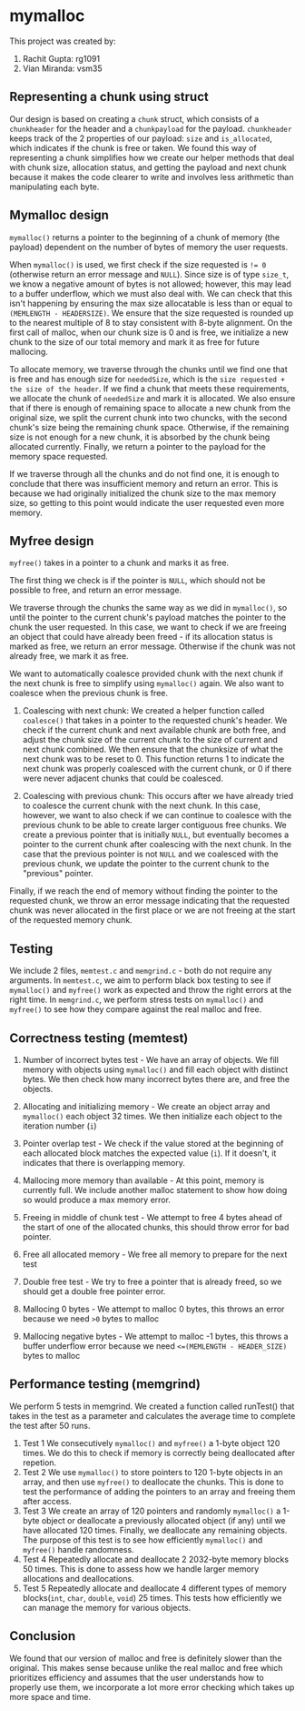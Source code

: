 # mymalloc

This project was created by:

1. Rachit Gupta: rg1091
2. Vian Miranda: vsm35

## Representing a chunk using struct

Our design is based on creating a `chunk` struct, which consists of a `chunkheader` for the header and a `chunkpayload` for the payload. `chunkheader` keeps track of the 2 properties of our payload: `size` and `is_allocated`, which indicates if the chunk is free or taken. We found this way of representing a chunk simplifies how we create our helper methods that deal with chunk size, allocation status, and getting the payload and next chunk because it makes the code clearer to write and involves less arithmetic than manipulating each byte.

## Mymalloc design

`mymalloc()` returns a pointer to the beginning of a chunk of memory (the payload) dependent on the number of bytes of memory the user requests. 

When `mymalloc()` is used, we first check if the size requested is `!= 0` (otherwise return an error message and `NULL`). Since size is of type `size_t`, we know a negative amount of bytes is not allowed; however, this may lead to a buffer underflow, which we must also deal with. We can check that this isn't happening by ensuring the max size allocatable is less than or equal to `(MEMLENGTH - HEADERSIZE)`. We ensure that the size requested is rounded up to the nearest multiple of 8 to stay consistent with 8-byte alignment. On the first call of malloc, when our chunk size is 0 and is free, we initialize a new chunk to the size of our total memory and mark it as free for future mallocing.

To allocate memory, we traverse through the chunks until we find one that is free and has enough size for `neededSize`, which is the `size requested + the size of the header`. If we find a chunk that meets these requirements, we allocate the chunk of `neededSize` and mark it is allocated. We also ensure that if there is enough of remaining space to allocate a new chunk from the original size, we split the current chunk into two chuncks, with the second chunk's size being the remaining chunk space. Otherwise, if the remaining size is not enough for a new chunk, it is absorbed by the chunk being allocated currently. Finally, we return a pointer to the payload for the memory space requested.

If we traverse through all the chunks and do not find one, it is enough to conclude that there was insufficient memory and return an error. This is because we had originally initialized the chunk size to the max memory size, so getting to this point would indicate the user requested even more memory.


## Myfree design

`myfree()` takes in a pointer to a chunk and marks it as free.

The first thing we check is if the pointer is `NULL`, which should not be possible to free, and return an error message.

We traverse through the chunks the same way as we did in `mymalloc()`, so until the pointer to the current chunk's payload matches the pointer to the chunk the user requested. In this case, we want to check if we are freeing an object that could have already been freed - if its allocation status is marked as free, we return an error message. Otherwise if the chunk was not already free, we mark it as free. 

We want to automatically coalesce provided chunk with the next chunk if the next chunk is free to simplify using `mymalloc()` again. We also want to coalesce when the previous chunk is free. 

1. Coalescing with next chunk:
  We created a helper function called `coalesce()` that takes in a pointer to the requested chunk's header. We check if the current chunk and next available chunk are both free, and adjust the chunk size of the current chunk to the size of current and next chunk combined. We then ensure that the chunksize of what the next chunk was to be reset to 0. This function returns 1 to indicate the next chunk was properly coalesced with the current chunk, or 0 if there were never adjacent chunks that could be coalesced. 

2. Coalescing with previous chunk:
  This occurs after we have already tried to coalesce the current chunk with the next chunk. In this case, however, we want to also check if we can continue to coalesce with the previous chunk to be able to create larger contiguous free chunks. We create a previous pointer that is initially `NULL`, but eventually becomes a pointer to the current chunk after coalescing with the next chunk. In the case that the previous pointer is not `NULL` and we coalesced with the previous chunk, we update the pointer to the current chunk to the "previous" pointer.

Finally, if we reach the end of memory without finding the pointer to the requested chunk, we throw an error message indicating that the requested chunk was never allocated in the first place or we are not freeing at the start of the requested memory chunk.


## Testing

We include 2 files, `memtest.c` and `memgrind.c` - both do not require any arguments. In `memtest.c`, we aim to perform black box testing to see if `mymalloc()` and `myfree()` work as expected and throw the right errors at the right time. In `memgrind.c`, we perform stress tests on `mymalloc()` and `myfree()` to see how they compare against the real malloc and free.


## Correctness testing (memtest)

1. Number of incorrect bytes test -
 We have an array of objects. We fill memory with objects using `mymalloc()` and fill each object with distinct bytes. We then check how many incorrect bytes there are, and free the objects.

2. Allocating and initializing memory -
  We create an object array and `mymalloc()` each object 32 times. We then initialize each object to the iteration number (`i`)

3. Pointer overlap test -
  We check if the value stored at the beginning of each allocated block matches the expected value (`i`). If it doesn't, it indicates that there is overlapping memory.

4. Mallocing more memory than available -
  At this point, memory is currently full. We include another malloc statement to show how doing so would produce a max memory error.

5. Freeing in middle of chunk test -
  We attempt to free 4 bytes ahead of the start of one of the allocated chunks, this should throw error for bad pointer.
  
6. Free all allocated memory -
  We free all memory to prepare for the next test

7. Double free test -
  We try to free a pointer that is already freed, so we should get a double free pointer error.

8. Mallocing 0 bytes -
  We attempt to malloc 0 bytes, this throws an error because we need `>0` bytes to malloc

9. Mallocing negative bytes -
  We attempt to malloc -1 bytes, this throws a buffer underflow error because we need `<=(MEMLENGTH - HEADER_SIZE)` bytes to malloc

## Performance testing (memgrind)
We perform 5 tests in memgrind. We created a function called runTest() that takes in the test as a parameter and calculates the average time to complete the test after 50 runs.

1. Test 1
  We consecutively `mymalloc()` and `myfree()` a 1-byte object 120 times. We do this to check if memory is correctly being deallocated after repetion.
2. Test 2
  We use `mymalloc()` to store pointers to 120 1-byte objects in an array, and then use `myfree()` to deallocate the chunks. This is done to test the performance of adding the pointers to an array and freeing them after access.
3. Test 3
  We create an array of 120 pointers and randomly `mymalloc()` a 1-byte object or deallocate a previously allocated object (if any) until we have allocated 120 times. Finally, we deallocate any remaining objects. The purpose of this test is to see how efficiently `mymalloc()` and `myfree()` handle randomness. 
4. Test 4
  Repeatedly allocate and deallocate 2 2032-byte memory blocks 50 times. This is done to assess how we handle larger memory allocations and deallocations.
5. Test 5
  Repeatedly allocate and deallocate 4 different types of memory blocks(`int`, `char`, `double`, `void`) 25 times. This tests how efficiently we can manage the memory for various objects.


## Conclusion

We found that our version of malloc and free is definitely slower than the original. This makes sense because unlike the real malloc and free which prioritizes efficiency and assumes that the user understands how to properly use them, we incorporate a lot more error checking which takes up more space and time.